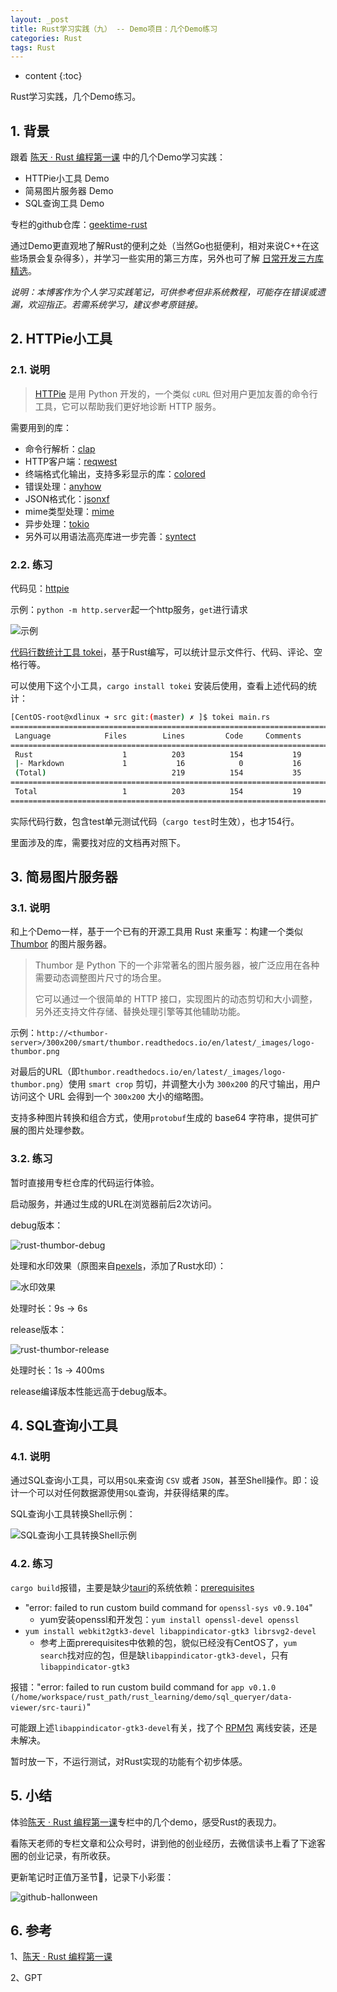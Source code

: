 ```yaml
---
layout: _post
title: Rust学习实践（九） -- Demo项目：几个Demo练习
categories: Rust
tags: Rust
---
```


* content
{:toc}

Rust学习实践，几个Demo练习。



## 1. 背景

跟着 [陈天 · Rust 编程第一课](https://time.geekbang.org/column/article/408400) 中的几个Demo学习实践：

* HTTPie小工具 Demo
* 简易图片服务器 Demo
* SQL查询工具 Demo

专栏的github仓库：[geektime-rust](https://github.com/tyrchen/geektime-rust/tree/master)

通过Demo更直观地了解Rust的便利之处（当然Go也挺便利，相对来说C++在这些场景会复杂得多），并学习一些实用的第三方库，另外也可了解 [日常开发三方库精选](https://course.rs/practice/third-party-libs.html)。

*说明：本博客作为个人学习实践笔记，可供参考但非系统教程，可能存在错误或遗漏，欢迎指正。若需系统学习，建议参考原链接。*

## 2. HTTPie小工具

### 2.1. 说明

> [HTTPie](https://httpie.io/) 是用 Python 开发的，一个类似 `cURL` 但对用户更加友善的命令行工具，它可以帮助我们更好地诊断 HTTP 服务。

需要用到的库：

* 命令行解析：[clap](https://github.com/clap-rs/clap)
* HTTP客户端：[reqwest](https://github.com/seanmonstar/reqwest)
* 终端格式化输出，支持多彩显示的库：[colored](https://github.com/colored-rs/colored)
* 错误处理：[anyhow](https://github.com/dtolnay/anyhow)
* JSON格式化：[jsonxf](https://github.com/gamache/jsonxf)
* mime类型处理：[mime](https://github.com/hyperium/mime)
* 异步处理：[tokio](https://github.com/tokio-rs/tokio)
* 另外可以用语法高亮库进一步完善：[syntect](https://github.com/trishume/syntect)

### 2.2. 练习

代码见：[httpie](https://github.com/xiaodongQ/rust_learning/tree/master/demo/httpie)

示例：`python -m http.server`起一个http服务，`get`进行请求

![示例](/images/2024-10-29-httpie-req.png)

[代码行数统计工具 tokei](https://github.com/XAMPPRocky/tokei)，基于Rust编写，可以统计显示文件行、代码、评论、空格行等。

可以使用下这个小工具，`cargo install tokei` 安装后使用，查看上述代码的统计：

```sh
[CentOS-root@xdlinux ➜ src git:(master) ✗ ]$ tokei main.rs 
===============================================================================
 Language            Files        Lines         Code     Comments       Blanks
===============================================================================
 Rust                    1          203          154           19           30
 |- Markdown             1           16            0           16            0
 (Total)                            219          154           35           30
===============================================================================
 Total                   1          203          154           19           30
===============================================================================
```

实际代码行数，包含test单元测试代码（`cargo test`时生效），也才154行。

里面涉及的库，需要找对应的文档再对照下。

## 3. 简易图片服务器

### 3.1. 说明

和上个Demo一样，基于一个已有的开源工具用 Rust 来重写：构建一个类似 [Thumbor](https://github.com/thumbor/thumbor) 的图片服务器。

> Thumbor 是 Python 下的一个非常著名的图片服务器，被广泛应用在各种需要动态调整图片尺寸的场合里。
>
> 它可以通过一个很简单的 HTTP 接口，实现图片的动态剪切和大小调整，另外还支持文件存储、替换处理引擎等其他辅助功能。

示例：`http://<thumbor-server>/300x200/smart/thumbor.readthedocs.io/en/latest/_images/logo-thumbor.png`

对最后的URL（即`thumbor.readthedocs.io/en/latest/_images/logo-thumbor.png`）使用 `smart crop` 剪切，并调整大小为 `300x200` 的尺寸输出，用户访问这个 URL 会得到一个 `300x200` 大小的缩略图。

支持多种图片转换和组合方式，使用`protobuf`生成的 base64 字符串，提供可扩展的图片处理参数。

### 3.2. 练习

暂时直接用专栏仓库的代码运行体验。

启动服务，并通过生成的URL在浏览器前后2次访问。

debug版本：

![rust-thumbor-debug](/images/2024-10-31-rust-thumbor-debug.png)

处理和水印效果（原图来自[pexels](https://www.pexels.com/photo/woman-behind-banana-leaves-1562477/)，添加了Rust水印）：

![水印效果](/images/2024-10-31-demo-result.png)

处理时长：9s -> 6s

release版本：

![rust-thumbor-release](/images/2024-10-31-rust-thumbor-release.png)

处理时长：1s -> 400ms

release编译版本性能远高于debug版本。

## 4. SQL查询小工具

### 4.1. 说明

通过SQL查询小工具，可以用`SQL`来查询 `CSV` 或者 `JSON`，甚至Shell操作。即：设计一个可以对任何数据源使用`SQL`查询，并获得结果的库。

SQL查询小工具转换Shell示例：

![SQL查询小工具转换Shell示例](/images/2024-10-31-rust-sql-case.jpg)

### 4.2. 练习

`cargo build`报错，主要是缺少[tauri](https://github.com/tauri-apps/tauri)的系统依赖：[prerequisites](https://v2.tauri.app/start/prerequisites/#linux)

* "error: failed to run custom build command for `openssl-sys v0.9.104`"
    * yum安装openssl和开发包：`yum install openssl-devel openssl`
* `yum install webkit2gtk3-devel libappindicator-gtk3 librsvg2-devel`
    * 参考上面prerequisites中依赖的包，貌似已经没有CentOS了，`yum search`找对应的包，但是缺`libappindicator-gtk3-devel`，只有`libappindicator-gtk3`

报错："error: failed to run custom build command for `app v0.1.0 (/home/workspace/rust_path/rust_learning/demo/sql_queryer/data-viewer/src-tauri)`"

可能跟上述`libappindicator-gtk3-devel`有关，找了个 [RPM包](https://rhel.pkgs.org/8/raven-x86_64/libappindicator-gtk3-devel-12.10.0-30.el8.x86_64.rpm.html) 离线安装，还是未解决。

暂时放一下，不运行测试，对Rust实现的功能有个初步体感。

## 5. 小结

体验[陈天 · Rust 编程第一课](https://time.geekbang.org/column/article/408400)专栏中的几个demo，感受Rust的表现力。

看陈天老师的专栏文章和公众号时，讲到他的创业经历，去微信读书上看了下途客圈的创业记录，有所收获。

更新笔记时正值万圣节🎃，记录下小彩蛋：

![github-hallonween](/images/2024-10-31-github-hallonween.png)

## 6. 参考

1、[陈天 · Rust 编程第一课](https://time.geekbang.org/column/article/408400)

2、GPT
